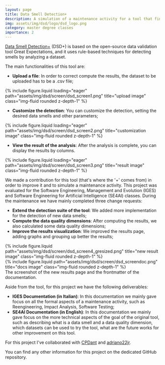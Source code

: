 ```yaml
---
layout: page
title: Data Smell Detection+
description: A simulation of a maintenance activity for a tool that finds data smells on an uploaded dataset.
img: assets/img/dsd/logo/dsd_logo.png
category: master degree classes
importance: 2
---
```


<a href="https://github.com/CpDant/DSD-plus">Data Smell Detection+</a> (DSD+) is based on the open-source data
validation tool Great Expectations, and it uses rule-based techniques for detecting smells by analyzing a dataset.

The main functionalities of this tool are:

- **Upload a file**: In order to correct compute the results, the dataset to be uploaded has to be a .csv file;
<div class="row">
    <div class="col-sm mt-3 mt-md-0">
        {% include figure.liquid loading="eager" path="assets/img/dsd/screen/dsd_screen1.png" 
      title="upload image" class="img-fluid rounded z-depth-1" %}
    </div>
</div>

- **Customize the detection**: You can customize the detection, setting the desired data smells and other parameters;
<div class="row">
    <div class="col-sm mt-3 mt-md-0">
        {% include figure.liquid loading="eager" path="assets/img/dsd/screen/dsd_screen2.png" 
      title="customization image" class="img-fluid rounded z-depth-1" %}
    </div>
</div>

- **View the result of the analysis**: After the analysis is complete, you can display the results by columns.
<div class="row">
    <div class="col-sm mt-3 mt-md-0">
        {% include figure.liquid loading="eager" path="assets/img/dsd/screen/dsd_screen3.png" 
      title="result image" class="img-fluid rounded z-depth-1" %}
    </div>
</div>

We made a contribution for this tool (that's where the '+' comes from) in order to improve it and to simulate a
maintenance activity. This project was evaluated for the Software Engineering, Management and Evolution (IGES)
and Software Engineering for Artificial Intelligence (SE4AI) classes.
During the maintenance we have mainly completed three change requests:

- **Extend the detection suite of the tool**: We added more implementation for the detection of new data smells;
- **Compute the data quality dimensions**: After computing the results, we also calculated some data quality dimensions;
- **Improve the results visualization**: We improved the results page, adding graphs and grouping up better the results;

<div class="row justify-content-sm-center">
    <div class="col-sm-8 mt-3 mt-md-0">
        {% include figure.liquid path="assets/img/dsd/screen/dsd_screen4_gresized.png" 
      title="new result image" class="img-fluid rounded z-depth-1" %}
    </div>
    <div class="col-sm-4 mt-3 mt-md-0">
        {% include figure.liquid path="assets/img/dsd/screen/dsd_screendoc.png" 
      title="docs image" class="img-fluid rounded z-depth-1" %}
    </div>
</div>
<div class="caption">
    The screenshot of the new results page and the frontmatter of the documentation.
</div>

Aside from the tool, for this project we have the following deliverables:

- **IGES Documentation (in Italian)**: In this documentation we mainly gave focus on all the formal aspects of a
  maintenance activity, such as Reengineering, Impact Analysis, Software Testing;
- **SE4AI Documentation (in English)**: In this documentation we mainly gave focus on the more technical aspects of the
  goal of the original tool, such as describing what is a data smell and a data quality dimension, which datasets can be
  used to try the tool, what are the future works for other improvement on this tool.

For this project I've collaborated with <a href="https://github.com/CPDant">CPDant</a> and
<a href="https://github.com/adriano22jr">adriano22jr</a>.

You can find any other information for this project on the dedicated GitHub repository.
